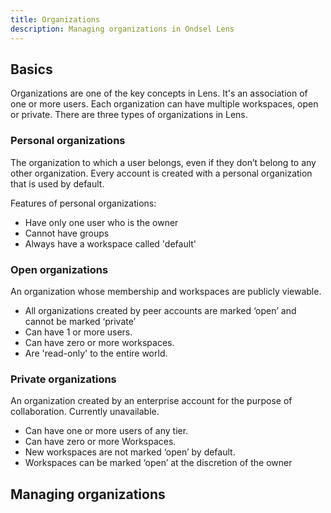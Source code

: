 ```yaml
---
title: Organizations
description: Managing organizations in Ondsel Lens
---
```


## Basics

Organizations are one of the key concepts in Lens. It's an association of one or more users. Each organization can have multiple workspaces, open or private. There are three types of organizations in Lens.

### Personal organizations

The organization to which a user belongs, even if they don’t belong to any other organization. Every account is created with a personal organization that is used by default.

Features of personal organizations:

- Have only one user who is the owner 
- Cannot have groups
- Always have a workspace called 'default'

### Open organizations

An organization whose membership and workspaces are publicly viewable.

- All organizations created by peer accounts are marked ‘open’ and cannot be marked ‘private’
- Can have 1 or more users. 
- Can have zero or more workspaces. 
- Are 'read-only' to the entire world.

### Private organizations

An organization created by an enterprise account for the purpose of collaboration. Currently unavailable.

- Can have one or more users of any tier.  
- Can have zero or more Workspaces.  
- New workspaces are not marked ‘open’ by default.
- Workspaces can be marked ‘open’ at the discretion of the owner

## Managing organizations